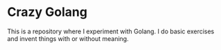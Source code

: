 # Crazy Golang

This is a repository where I experiment with Golang. I do basic exercises and invent things with or without meaning.
